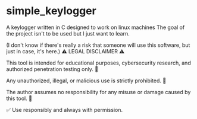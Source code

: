 # simple_keylogger

A keylogger written in C designed to work on linux machines
The goal of the project isn't to be used but I just want to learn.

(I don't know if there's really a risk that someone will use this software, but just in case, it's here.)
⚠️ LEGAL DISCLAIMER ⚠️

This tool is intended for educational purposes, cybersecurity research, and authorized penetration testing only. 🚨

Any unauthorized, illegal, or malicious use is strictly prohibited. 🛑

The author assumes no responsibility for any misuse or damage caused by this tool. 🧯

✅ Use responsibly and always with permission.

